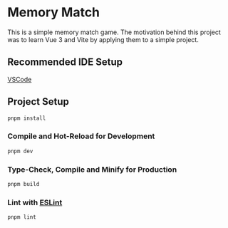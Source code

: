 # Memory Match

This is a simple memory match game.
The motivation behind this project was to learn Vue 3 and Vite by applying them to a simple project.

## Recommended IDE Setup

[VSCode](https://code.visualstudio.com/)

## Project Setup

```sh
pnpm install
```

### Compile and Hot-Reload for Development

```sh
pnpm dev
```

### Type-Check, Compile and Minify for Production

```sh
pnpm build
```

### Lint with [ESLint](https://eslint.org/)

```sh
pnpm lint
```
